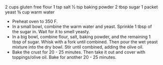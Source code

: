 2 cups gluten free flour
1 tsp salt
½ tsp baking powder
2 tbsp sugar
1 packet yeast
¾ cup warm water

  * Preheat oven to 350 F.
  * In a small bowl, combine the warm water and yeast. Sprinkle 1 tbsp of the sugar in. Wait for it to smell yeasty.
  * In a big bowl, combine flour, salt, baking powder, and the remaining 1 tbsp of sugar. Whisk with a fork until combined. Then pour the wet yeast mixture into the dry bowl. Stir until combined, adding the olive oil.
  * Bake the crust for 20 - 25 minutes. Then take it out and cover with toppings/olive oil. Bake for another 20 - 25 minutes.
